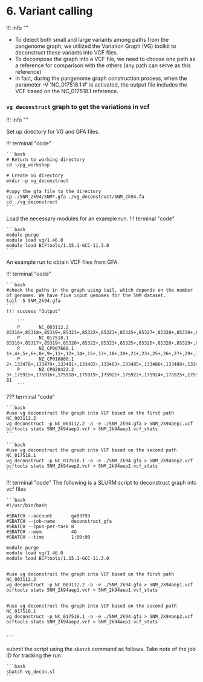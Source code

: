 # 6. Variant calling
!!! info ""

- To detect both small and large variants among paths from the pangenome graph, we utilized the Variation Graph (VG) toolkit to deconstruct these variants into VCF files.
- To decompose the graph into a VCF file, we need to choose one path as a reference for comparison with the others (any path can serve as this reference)
- In fact, during the pangenome graph construction process, when the parameter -V 'NC_017518.1:#' is activated, the output file includes the VCF based on the NC_017518.1 reference.

### `vg deconstruct` graph to get the variations in vcf 
!!! info ""

Set up directory for VG and GFA files.

!!! terminal "code"

    ```bash
    # Return to working directory
    cd ~/pg_workshop

    # Create VG directory
    mkdir -p vg_deconstruct

    #copy the gfa file to the directory
    cp ./5NM_2k94/5NM*.gfa ./vg_deconstruct/5NM_2k94.fa
    cd ./vg_deconstruct
    ```
    
Load the necessary modules for an example run.
!!! terminal "code"

    ```bash
    module purge
    module load vg/1.46.0
    module load BCFtools/1.15.1-GCC-11.3.0
    ```

An example run to obtain VCF files from GFA.

!!! terminal "code"

    ```bash
    #check the paths in the graph using tail, which depends on the number of genomes. We have five input genomes for the 5NM dataset. 
    tail -5 5NM_2k94.gfa
    ```
    !!! success "Output"
        
        ```
        P       NC_003112.2     85316+,85318+,85319+,85321+,85322+,85323+,85325+,85327+,85328+,85330+,85331+,85333+,85334+,85336+,85337+,85
        P       NC_017518.1     85316+,85317+,85319+,85320+,85322+,85323+,85325+,85326+,85328+,85329+,85331+,85332+,85334+,85335+,85337+,85
        P       NZ_CP007668.1   1+,4+,5+,6+,8+,9+,11+,12+,14+,15+,17+,18+,20+,21+,23+,25+,26+,27+,29+,31+,32+,34+,35+,37+,38+,39+,41+,43+,4
        P       NZ_CP016880.1   2+,133478+,133479+,133481+,133482+,133483+,133485+,133486+,133488+,133489+,133490+,133492+,133493+,133495+,
        P       NZ_CP020423.2   3+,175915+,175916+,175918+,175919+,175921+,175922+,175924+,175925+,175926+,175928+,175929+,175931+,175932+, 81
        ```


??? terminal "code"

    ```bash
    #use vg deconstruct the graph into VCF based on the first path NC_003112.2
    vg deconstruct -p NC_003112.2 -a -e ./5NM_2k94.gfa > 5NM_2k94aep1.vcf
    bcftools stats 5NM_2k94aep1.vcf > 5NM_2k94aep1.vcf_stats
    ```

    ```bash
    #use vg deconstruct the graph into VCF based on the second path NC_017518.1
    vg deconstruct -p NC_017518.1 -a -e ./5NM_2k94.gfa > 5NM_2k94aep2.vcf
    bcftools stats 5NM_2k94aep2.vcf > 5NM_2k94aep2.vcf_stats
    ```

!!! terminal "code"
The following is a SLURM script to deconstruct graph into vcf files  

    ```bash
    #!/usr/bin/bash

    #SBATCH --account       ga03793
    #SBATCH --job-name      deconstruct_gfa
    #SBATCH --cpus-per-task 8
    #SBATCH --mem           4G
    #SBATCH --time          1:00:00

    module purge
    module load vg/1.46.0
    module load BCFtools/1.15.1-GCC-11.3.0


    #use vg deconstruct the graph into VCF based on the first path NC_003112.2
    vg deconstruct -p NC_003112.2 -a -e ./5NM_2k94.gfa > 5NM_2k94aep1.vcf
    bcftools stats 5NM_2k94aep1.vcf > 5NM_2k94aep1.vcf_stats


    #use vg deconstruct the graph into VCF based on the second path NC_017518.1
    vg deconstruct -p NC_017518.1 -a -e ./5NM_2k94.gfa > 5NM_2k94aep2.vcf
    bcftools stats 5NM_2k94aep2.vcf > 5NM_2k94aep2.vcf_stats

    
    ```
submit the script using the `sbatch` command as follows. Take note of the job ID for tracking the run.

    ```bash
    sbatch vg_decon.sl
    ```
